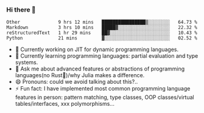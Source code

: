 
### Hi there 👋

<!--START_SECTION:waka-->
```text
Other              9 hrs 12 mins   ████████████████▒░░░░░░░░   64.73 % 
Markdown           3 hrs 10 mins   █████▓░░░░░░░░░░░░░░░░░░░   22.32 % 
reStructuredText   1 hr 29 mins    ██▓░░░░░░░░░░░░░░░░░░░░░░   10.43 % 
Python             21 mins         ▓░░░░░░░░░░░░░░░░░░░░░░░░   02.52 % 
```
<!--END_SECTION:waka-->

- 🔭 Currently working on JIT for dynamic programming languages.
- 🌱 Currently learning programming languages: partial evaluation and type systems.
- 💬 Ask me about advanced features or abstractions of programming languages(no Rust🤔)/why Julia makes a difference.
- 😄 Pronouns: could we avoid talking about this?..
- ⚡ Fun fact: I have implemented most common programming language features in person: pattern matching, type classes, OOP classes/virtual tables/interfaces, xxx polymorphisms...

<!--
**thautwarm/thautwarm** is a ✨ _special_ ✨ repository because its `README.md` (this file) appears on your GitHub profile.

Here are some ideas to get you started:

- 🔭 I’m currently working on ...
- 🌱 I’m currently learning ...
- 👯 I’m looking to collaborate on ...
- 🤔 I’m looking for help with ...
- 💬 Ask me about ...
- 📫 How to reach me: ...
- 😄 Pronouns: ...
- ⚡ Fun fact: ...
-->
